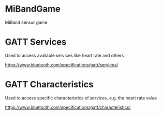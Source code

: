 # MiBandGame
MiBand sensor game

# GATT Services

Used to access available services like heart rate and others

https://www.bluetooth.com/specifications/gatt/services/

# GATT Characteristics

Used to access specific characteristics of services, e.g. the heart rate value

https://www.bluetooth.com/specifications/gatt/characteristics/
